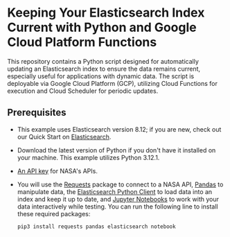 # Keeping Your Elasticsearch Index Current with Python and Google Cloud Platform Functions

This repository contains a Python script designed for automatically updating an Elasticsearch index to ensure the data remains current, especially useful for applications with dynamic data. The script is deployable via Google Cloud Platform (GCP), utilizing Cloud Functions for execution and Cloud Scheduler for periodic updates. 


## Prerequisites

* This example uses Elasticsearch version 8.12; if you are new, check out our Quick Start on [Elasticsearch](https://www.elastic.co/guide/en/elasticsearch/reference/current/getting-started.html).
* Download the latest version of Python if you don't have it installed on your machine. This example utilizes Python 3.12.1.
* [An API key](https://api.nasa.gov/) for NASA's APIs.
* You will use the [Requests](https://requests.readthedocs.io/en/latest/) package to connect to a NASA API, [Pandas](https://pandas.pydata.org/) to manipulate data, the [Elasticsearch Python Client](https://www.elastic.co/guide/en/elasticsearch/client/python-api/current/getting-started-python.html) to load data into an index and keep it up to date, and [Jupyter Notebooks](https://docs.jupyter.org/en/latest/) to work with your data interactively while testing. You can run the following line to install these required packages:

    ```
    pip3 install requests pandas elasticsearch notebook
    ```
